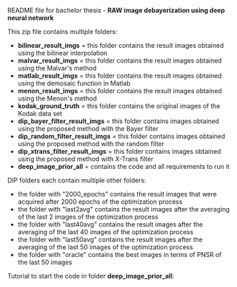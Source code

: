 README file for bachelor thesis - **RAW image debayerization using deep neural network**

This zip file contains multiple folders:
- **bilinear_result_imgs** = this folder contains the result images obtained using the bilinear interpolation
- **malvar_result_imgs** = this folder contains the result images obtained using the Malvar's method
- **matlab_result_imgs** = this folder contains the result images obtained using the demosaic function in Matlab
- **menon_result_imgs** = this folder contains the result images obtained using the Menon's method
- **kodak_ground_truth** = this folder contains the original images of the Kodak data set
- **dip_bayer_filter_result_imgs** = this folder contains images obtained using the proposed method with the Bayer filter 
- **dip_random_filter_result_imgs** = this folder contains images obtained using the proposed method with the random filter 
- **dip_xtrans_filter_result_imgs** = this folder contains images obtained using the proposed method with X-Trans filter 
- **deep_image_prior_all** = contains the code and all requirements to run it

DIP folders each contain multiple other folders:
- the folder with "2000_epochs" contains the result images that were acquired after 2000 epochs of the optimization process
- the folder with "last2avg" contains the result images after the averaging of the last 2 images of the optimization process
- the folder with "last40avg" contains the result images after the averaging of the last 40 images of the optimization process
- the folder with "last50avg" contains the result images after the averaging of the last 50 images of the optimization process
- the folder with "oracle" contains the best images in terms of PNSR of the last 50 images

Tutorial to start the code in folder **deep_image_prior_all**:
